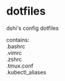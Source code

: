 # dotfiles
dshi's config dotfiles

contains:  
.bashrc  
.vimrc  
.zshrc  
.tmux.conf  
.kubectl_aliases
